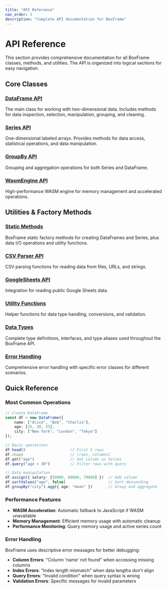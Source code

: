 ```yaml
---
title: "API Reference"
nav_order: 3
description: "Complete API documentation for BoxFrame"
---
```


# API Reference

This section provides comprehensive documentation for all BoxFrame classes, methods, and utilities. The API is organized into logical sections for easy navigation.

## Core Classes

### [DataFrame API](dataframe)
The main class for working with two-dimensional data. Includes methods for data inspection, selection, manipulation, grouping, and cleaning.

### [Series API](series)
One-dimensional labeled arrays. Provides methods for data access, statistical operations, and data manipulation.

### [GroupBy API](groupby)
Grouping and aggregation operations for both Series and DataFrame.

### [WasmEngine API](wasm-engine)
High-performance WASM engine for memory management and accelerated operations.

## Utilities & Factory Methods

### [Static Methods](static-methods)
BoxFrame static factory methods for creating DataFrames and Series, plus data I/O operations and utility functions.

### [CSV Parser API](csv-parser)
CSV parsing functions for reading data from files, URLs, and strings.

### [GoogleSheets API](google-sheets)
Integration for reading public Google Sheets data.

### [Utility Functions](utilities)
Helper functions for data type handling, conversions, and validation.

### [Data Types](data-types)
Complete type definitions, interfaces, and type aliases used throughout the BoxFrame API.

### [Error Handling](error-handling)
Comprehensive error handling with specific error classes for different scenarios.

## Quick Reference

### Most Common Operations

```typescript
// Create DataFrame
const df = new DataFrame({
    name: ["Alice", "Bob", "Charlie"],
    age: [25, 30, 35],
    city: ["New York", "London", "Tokyo"]
});

// Basic operations
df.head()                    // First 5 rows
df.shape                     // [rows, columns]
df.get("age")                // Get column as Series
df.query("age > 30")         // Filter rows with query

// Data manipulation
df.assign({ salary: [50000, 60000, 70000] })  // Add column
df.sortValues("age", false)                   // Sort descending
df.groupBy("city").agg({ age: "mean" })       // Group and aggregate
```

### Performance Features

- **WASM Acceleration**: Automatic fallback to JavaScript if WASM unavailable
- **Memory Management**: Efficient memory usage with automatic cleanup
- **Performance Monitoring**: Query memory usage and active series count

### Error Handling

BoxFrame uses descriptive error messages for better debugging:
- **Column Errors**: "Column 'name' not found" when accessing missing columns
- **Index Errors**: "Index length mismatch" when data lengths don't align
- **Query Errors**: "Invalid condition" when query syntax is wrong
- **Validation Errors**: Specific messages for invalid parameters

